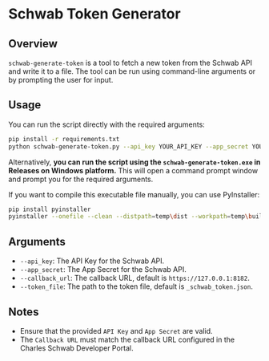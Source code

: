 # Schwab Token Generator

## Overview
`schwab-generate-token` is a tool to fetch a new token from the Schwab API and write it to a file. The tool can be run using command-line arguments or by prompting the user for input.

## Usage

You can run the script directly with the required arguments:
```bash
pip install -r requirements.txt
python schwab-generate-token.py --api_key YOUR_API_KEY --app_secret YOUR_APP_SECRET --callback_url CALLBACK_URL --token_file TOKEN_FILE_NAME
```

Alternatively, **you can run the script using the `schwab-generate-token.exe` in Releases on Windows platform.** This will open a command prompt window and prompt you for the required arguments. 

If you want to compile this executable file manually, you can use PyInstaller:
```bash
pip install pyinstaller
pyinstaller --onefile --clean --distpath=temp\dist --workpath=temp\build --console schwab-generate-token.py
```

## Arguments
- `--api_key`: The API Key for the Schwab API.
- `--app_secret`: The App Secret for the Schwab API.
- `--callback_url`: The callback URL, default is `https://127.0.0.1:8182`.
- `--token_file`: The path to the token file, default is `_schwab_token.json`.

## Notes
- Ensure that the provided `API Key` and `App Secret` are valid.
- The `Callback URL` must match the callback URL configured in the Charles Schwab Developer Portal.
